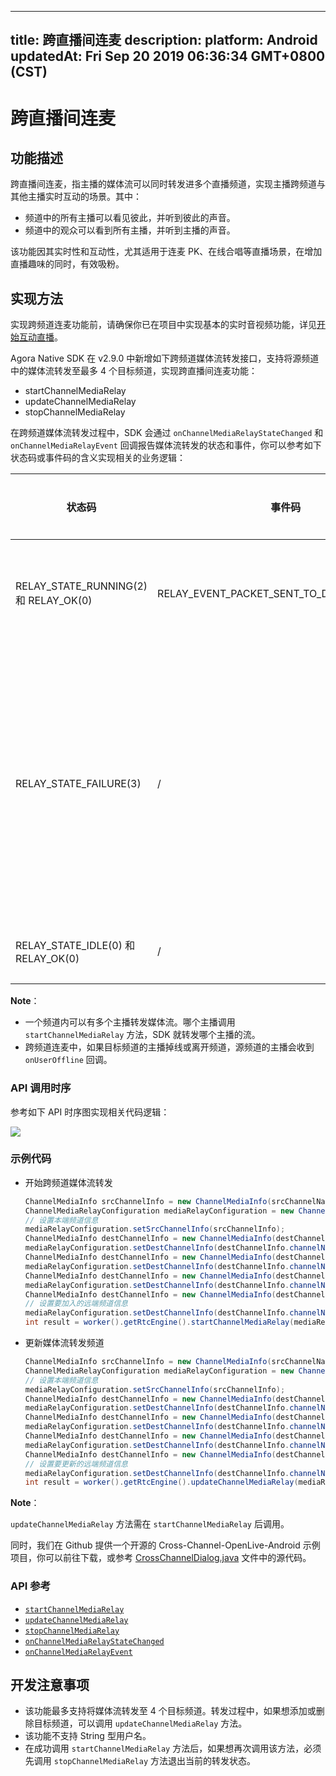 
---
title: 跨直播间连麦
description: 
platform: Android
updatedAt: Fri Sep 20 2019 06:36:34 GMT+0800 (CST)
---
# 跨直播间连麦
## 功能描述
跨直播间连麦，指主播的媒体流可以同时转发进多个直播频道，实现主播跨频道与其他主播实时互动的场景。其中：

- 频道中的所有主播可以看见彼此，并听到彼此的声音。
- 频道中的观众可以看到所有主播，并听到主播的声音。

该功能因其实时性和互动性，尤其适用于连麦 PK、在线合唱等直播场景，在增加直播趣味的同时，有效吸粉。

## 实现方法

实现跨频道连麦功能前，请确保你已在项目中实现基本的实时音视频功能，详见[开始互动直播](../../cn/Audio%20Broadcast/start_live_android.md)。

Agora Native SDK 在 v2.9.0 中新增如下跨频道媒体流转发接口，支持将源频道中的媒体流转发至最多 4 个目标频道，实现跨直播间连麦功能：

- startChannelMediaRelay
- updateChannelMediaRelay
- stopChannelMediaRelay

在跨频道媒体流转发过程中，SDK 会通过 `onChannelMediaRelayStateChanged` 和 `onChannelMediaRelayEvent` 回调报告媒体流转发的状态和事件，你可以参考如下状态码或事件码的含义实现相关的业务逻辑：


| 状态码 | 事件码 | 媒体流转发状态 |
| ---------------- | ---------------- | ---------------- |
| RELAY_STATE_RUNNING(2) 和 RELAY_OK(0)     | RELAY_EVENT_PACKET_SENT_TO_DEST_CHANNEL(4)      | 源频道开始向目标频道传输数据      |
| RELAY_STATE_FAILURE(3)     | /      | 跨频道媒体流转发出现异常。可以参考 error 参数中报告的出错原因进行问题排查      |
| RELAY_STATE_IDLE(0) 和 RELAY_OK(0)     | /      | 已停止媒体流转发      |

**Note**：
- 一个频道内可以有多个主播转发媒体流。哪个主播调用 `startChannelMediaRelay` 方法，SDK 就转发哪个主播的流。
- 跨频道连麦中，如果目标频道的主播掉线或离开频道，源频道的主播会收到 `onUserOffline` 回调。

### API 调用时序

参考如下 API 时序图实现相关代码逻辑：

![](https://web-cdn.agora.io/docs-files/1568961337521)

### 示例代码

- 开始跨频道媒体流转发

	```java
	ChannelMediaInfo srcChannelInfo = new ChannelMediaInfo(srcChannelName,srcToken,workerSrcUid);
	ChannelMediaRelayConfiguration mediaRelayConfiguration = new ChannelMediaRelayConfiguration();
	// 设置本端频道信息
	mediaRelayConfiguration.setSrcChannelInfo(srcChannelInfo);
	ChannelMediaInfo destChannelInfo = new ChannelMediaInfo(destChannelName1, destToken1, workerDestUid1);
	mediaRelayConfiguration.setDestChannelInfo(destChannelInfo.channelName,destChannelInfo);
	ChannelMediaInfo destChannelInfo = new ChannelMediaInfo(destChannelName2, destToken2, workerDestUid2);
	mediaRelayConfiguration.setDestChannelInfo(destChannelInfo.channelName,destChannelInfo);
	ChannelMediaInfo destChannelInfo = new ChannelMediaInfo(destChannelName3, destToken3, workerDestUid3);
	mediaRelayConfiguration.setDestChannelInfo(destChannelInfo.channelName,destChannelInfo);
	ChannelMediaInfo destChannelInfo = new ChannelMediaInfo(destChannelName4, destToken4, workerDestUid4);
	// 设置要加入的远端频道信息
	mediaRelayConfiguration.setDestChannelInfo(destChannelInfo.channelName,destChannelInfo);
	int result = worker().getRtcEngine().startChannelMediaRelay(mediaRelayConfiguration);
	```

- 更新媒体流转发频道

	```java
	ChannelMediaInfo srcChannelInfo = new ChannelMediaInfo(srcChannelName,srcToken,workerSrcUid);
	ChannelMediaRelayConfiguration mediaRelayConfiguration = new ChannelMediaRelayConfiguration();
	// 设置本端频道信息
	mediaRelayConfiguration.setSrcChannelInfo(srcChannelInfo);
	ChannelMediaInfo destChannelInfo = new ChannelMediaInfo(destChannelName1, destToken1, workerDestUid1);
	mediaRelayConfiguration.setDestChannelInfo(destChannelInfo.channelName,destChannelInfo);
	ChannelMediaInfo destChannelInfo = new ChannelMediaInfo(destChannelName2, destToken2, workerDestUid2);
	mediaRelayConfiguration.setDestChannelInfo(destChannelInfo.channelName,destChannelInfo);
	ChannelMediaInfo destChannelInfo = new ChannelMediaInfo(destChannelName3, destToken3, workerDestUid3);
	mediaRelayConfiguration.setDestChannelInfo(destChannelInfo.channelName,destChannelInfo);
	ChannelMediaInfo destChannelInfo = new ChannelMediaInfo(destChannelName4, destToken4, workerDestUid4);
	// 设置要更新的远端频道信息
	mediaRelayConfiguration.setDestChannelInfo(destChannelInfo.channelName,destChannelInfo);
	int result = worker().getRtcEngine().updateChannelMediaRelay(mediaRelayConfiguration);
	```

**Note**：
<div class="alert note"><code>updateChannelMediaRelay</code> 方法需在 <code>startChannelMediaRelay</code> 后调用。</div>

同时，我们在 Github 提供一个开源的 Cross-Channel-OpenLive-Android 示例项目，你可以前往下载，或参考 [CrossChannelDialog.java](https://github.com/AgoraIO/Advanced-Video/blob/master/Cross-Channel/Cross-Channel-OpenLive-Android/app/src/main/java/io/agora/openlive/ui/CrossChannelDialog.java) 文件中的源代码。

### API 参考

- [`startChannelMediaRelay`](https://docs.agora.io/cn/Audio%20Broadcast/API%20Reference/java/classio_1_1agora_1_1rtc_1_1_rtc_engine.html#a6f09ba685f8ab01d7dc06173286950f6)
- [`updateChannelMediaRelay`](https://docs.agora.io/cn/Audio%20Broadcast/API%20Reference/java/classio_1_1agora_1_1rtc_1_1_rtc_engine.html#abd40d706379d27cf617376a504f394bd)
- [`stopChannelMediaRelay`](https://docs.agora.io/cn/Audio%20Broadcast/API%20Reference/java/classio_1_1agora_1_1rtc_1_1_rtc_engine.html#a0f9f19e48c21190dd4e697dec632c328)
- [`onChannelMediaRelayStateChanged`](https://docs.agora.io/cn/Audio%20Broadcast/API%20Reference/java/classio_1_1agora_1_1rtc_1_1_i_rtc_engine_event_handler.html#a89fd95b3536e8e6afd5f001926162f66)
- [`onChannelMediaRelayEvent`](https://docs.agora.io/cn/Audio%20Broadcast/API%20Reference/java/classio_1_1agora_1_1rtc_1_1_i_rtc_engine_event_handler.html#a6fe2367e9ea61e48a4cc3b373d198b54)

## 开发注意事项

- 该功能最多支持将媒体流转发至 4 个目标频道。转发过程中，如果想添加或删除目标频道，可以调用 `updateChannelMediaRelay` 方法。
- 该功能不支持 String 型用户名。
- 在成功调用 `startChannelMediaRelay` 方法后，如果想再次调用该方法，必须先调用 `stopChannelMediaRelay` 方法退出当前的转发状态。
